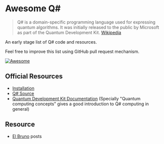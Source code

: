# Awesome Q#

> Q# is a domain-specific programming language used for expressing quantum algorithms. It was initially released to the public by Microsoft as part of the Quantum Development Kit. [Wikipedia](https://en.wikipedia.org/wiki/Q_Sharp)

An early stage list of Q# code and resources.

Feel free to improve this list using GitHub pull request mechanism.

[![Awesome](https://cdn.rawgit.com/sindresorhus/awesome/d7305f38d29fed78fa85652e3a63e154dd8e8829/media/badge.svg)](https://github.com/sindresorhus/awesome)

## Official Resources
* [Installation](https://docs.microsoft.com/en-us/quantum/quantum-installconfig)
* [Q# Source](https://github.com/Microsoft/quantum)
* [Quantum Development Kit Documentation](https://docs.microsoft.com/en-us/quantum/)
  (Specially "Quantum computing concepts" gives a good introduction to Q# computing in general)

## Resource
* [El Bruno](https://elbruno.com/tag/q/) posts
